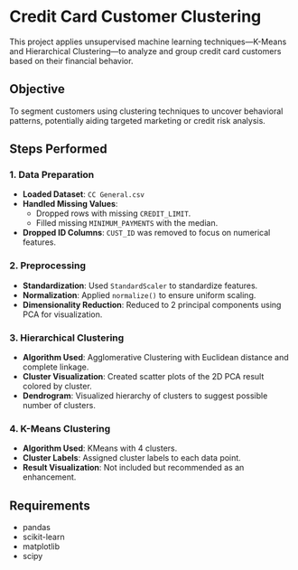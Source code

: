 # Credit Card Customer Clustering

This project applies unsupervised machine learning techniques—K-Means and Hierarchical Clustering—to analyze and group credit card customers based on their financial behavior.

## Objective
To segment customers using clustering techniques to uncover behavioral patterns, potentially aiding targeted marketing or credit risk analysis.

## Steps Performed

### 1. Data Preparation
- **Loaded Dataset**: `CC General.csv`
- **Handled Missing Values**:
  - Dropped rows with missing `CREDIT_LIMIT`.
  - Filled missing `MINIMUM_PAYMENTS` with the median.
- **Dropped ID Columns**: `CUST_ID` was removed to focus on numerical features.

### 2. Preprocessing
- **Standardization**: Used `StandardScaler` to standardize features.
- **Normalization**: Applied `normalize()` to ensure uniform scaling.
- **Dimensionality Reduction**: Reduced to 2 principal components using PCA for visualization.

### 3. Hierarchical Clustering
- **Algorithm Used**: Agglomerative Clustering with Euclidean distance and complete linkage.
- **Cluster Visualization**: Created scatter plots of the 2D PCA result colored by cluster.
- **Dendrogram**: Visualized hierarchy of clusters to suggest possible number of clusters.

### 4. K-Means Clustering
- **Algorithm Used**: KMeans with 4 clusters.
- **Cluster Labels**: Assigned cluster labels to each data point.
- **Result Visualization**: Not included but recommended as an enhancement.

## Requirements
- pandas
- scikit-learn
- matplotlib
- scipy

